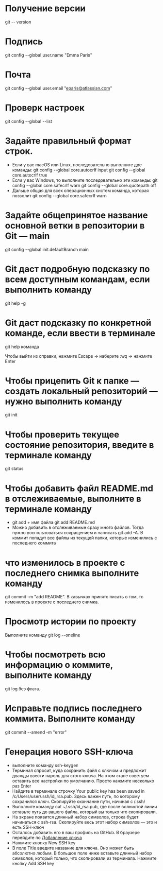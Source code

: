 # Получение версии
git -- version

# Подпись 
git config --global user.name "Emma Paris"

# Почта
git config --global user.email "eparis@atlassian.com"

# Проверк настроек 
git config --global --list

# Задайте правильный формат строк.
- Если у вас macOS или Linux, последовательно выполните две команды:
git config --global core.autocrlf input
git config --global core.autocrlf true
- Если у вас Windows, то выполните последовательно эти команды:
git config --global core.safecrlf warn
git config --global core.quotepath off
- Дальше общая для всех операционных систем команда, которая позволит
git config --global core.safecrlf warn

# Задайте общепринятое название основной ветки в репозитории в Git — main
git config --global init.defaultBranch main

# Git даст подробную подсказку по всем доступным командам, если выполнить команду
git help -g

# Git даст подсказку по конкретной команде, если ввести в терминале
git help команда

Чтобы выйти из справки, нажмите Escape → наберите :wq → нажмите Enter


# Чтобы прицепить Git к папке — создать локальный репозиторий — нужно выполнить команду
git init

# Чтобы проверить текущее состояние репозитория, введите в терминале команду 
git status

# Чтобы добавить файл README.md в отслеживаемые, выполните в терминале команду
- git add + имя файла git add README.md
- Можно добавить в отслеживаемые сразу много файлов. Тогда нужно воспользоваться
сокращением и написать git add -A. 
В коммит попадут все файлы из текущей папки, которые изменились с последнего коммита

# что изменилось в проекте с последнего снимка выполните команду 
git commit -m "add README".
В кавычках принято писать о том, то изменилось в проекте с последнего снимка.

# Просмотр истории по проекту
Выполните команду 
git log --oneline

# Чтобы посмотреть всю информацию о коммите, выполните команду 
git log без флага.

# Исправьте подпись последнего коммита. Выполните команду 
git commit --amend -m "error"



# Генерация нового SSH-ключа
- выполните команду ssh-keygen
- Терминал спросит, куда сохранить файл с ключом и предложит дважды ввести пароль для этого ключа. На этом этапе советуем оставить все настройки по умолчанию. Просто нажмите несколько раз Enter
- Найдите в терминале строчку Your public key has been saved in /c/Users/user/.ssh/id_rsa.pub. Здесь важен путь, по которому сохранился ключ. Скопируйте окончание пути, начиная с /.ssh/
- Выполните команду cat ~/.ssh/id_rsa.pub, где после волнистой линии вставьте путь до вашего файла, который вы только что скопировали.
- На экране появится длинный набор символов, строка будет начинаться с ssh-rsa. Скопируйте весь этот набор символов — это и есть SSH-ключ
- Осталось добавить его в ваш профиль на GitHub. В браузере перейдите по [Добавление ключа](https://github.com/settings/keys)
- Нажмите кнопку New SSH key
- В поле Title введите название для ключа. Оно может быть абсолютно любым. В большое поле ниже вставьте длинный набор символов, который только, что скопировали из терминала. Нажмите кнопку Add SSH key

# 